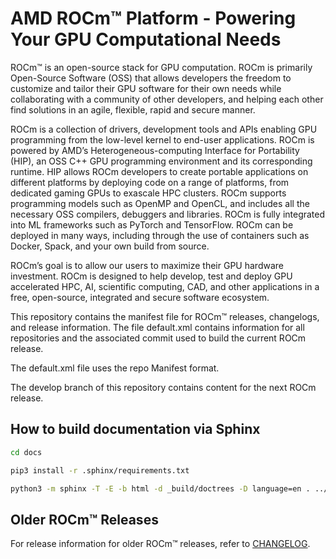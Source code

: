 # AMD ROCm™ Platform - Powering Your GPU Computational Needs

ROCm™ is an open-source stack for GPU computation. ROCm is primarily Open-Source
Software (OSS) that allows developers the freedom to customize and tailor their
GPU software for their own needs while collaborating with a community of other
developers, and helping each other find solutions in an agile, flexible, rapid
and secure manner.

ROCm is a collection of drivers, development tools and APIs enabling GPU
programming from the low-level kernel to end-user applications. ROCm is powered
by AMD’s Heterogeneous-computing Interface for Portability (HIP), an OSS C++ GPU
programming environment and its corresponding runtime. HIP allows ROCm
developers to create portable applications on different platforms by deploying
code on a range of platforms, from dedicated gaming GPUs to exascale HPC
clusters. ROCm supports programming models such as OpenMP and OpenCL, and
includes all the necessary OSS compilers, debuggers and libraries. ROCm is fully
integrated into ML frameworks such as PyTorch and TensorFlow. ROCm can be
deployed in many ways, including through the use of containers such as Docker,
Spack, and your own build from source.

ROCm’s goal is to allow our users to maximize their GPU hardware investment.
ROCm is designed to help develop, test and deploy GPU accelerated HPC, AI,
scientific computing, CAD, and other applications in a free, open-source,
integrated and secure software ecosystem.

This repository contains the manifest file for ROCm™ releases, changelogs, and
release information. The file default.xml contains information for all
repositories and the associated commit used to build the current ROCm release.

The default.xml file uses the repo Manifest format.

The develop branch of this repository contains content for the next
ROCm release.

## How to build documentation via Sphinx

```bash
cd docs

pip3 install -r .sphinx/requirements.txt

python3 -m sphinx -T -E -b html -d _build/doctrees -D language=en . ../_readthedocs/html
```

## Older ROCm™ Releases

For release information for older ROCm™ releases, refer to
[CHANGELOG](./CHANGELOG.md).
